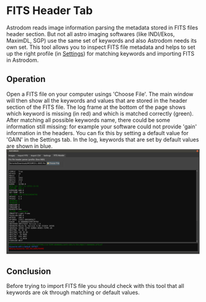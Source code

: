 # FITS Header Tab
Astrodom reads image information parsing the metadata stored in FITS files header section.
But not all astro imaging softwares (like INDI/Ekos, MaximDL, SGP) use the same set of keywords and also Astrodom  needs its own set.
This tool allows you to inspect FITS file metadata and helps to set up the right profile (in [Settings](settings.md)) for matching keywords and importing FITS in Astrodom.

## Operation
Open a FITS file on your computer usings 'Choose File'. The main window will then show all the keywords and values that are stored in the header section of the FITS file.
The log frame at the bottom of the page shows which keyword is missing (in red) and which is matched correctly (green).
After matching all possible keywords name, there could be some information still missing: for example your software could not provide 'gain' information in the headers. You can fix this by setting a default value for 'GAIN' in the Settings tab.
In the log, keywords that are set by default values are shown in blue.  
![FITS File Headers](fitsHeader.png?raw=true)

## Conclusion
Before trying to import FITS file you should check with this tool that all keywords are ok through matching or default values. 


 
